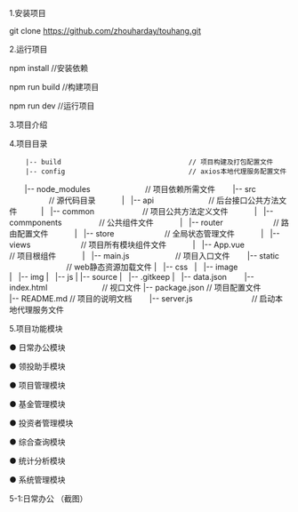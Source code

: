 1.安装项目

git clone https://github.com/zhouharday/touhang.git

2.运行项目

npm install //安装依赖

npm run build //构建项目

npm run dev //运行项目

3.项目介绍


4.项目目录

        |-- build                                // 项目构建及打包配置文件
        |-- config                               // axios本地代理服务配置文件
        |-- node_modules                         // 项目依赖所需文件 
        |-- src                                  // 源代码目录
            |   |-- api                          // 后台接口公共方法文件
            |   |-- common                       // 项目公共方法定义文件
            |   |-- commponents                  // 公共组件文件
            |   |-- router                       // 路由配置文件
            |   |-- store                        // 全局状态管理文件
            |   |-- views                        // 项目所有模块组件文件
            |   |-- App.vue                      // 项目根组件
            |   |-- main.js                      // 项目入口文件
        |-- static                               // web静态资源加载文件
            |   |-- css
            |   |-- image   
            |   |-- img
            |   |-- js 
            |   |-- source 
            |   |-- .gitkeep 
            |   |-- data.json 
        |-- index.html                          // 视口文件 
        |-- package.json                        // 项目配置文件  
        |-- README.md                           // 项目的说明文档
        |-- server.js                           // 启动本地代理服务文件

        
5.项目功能模块

● 日常办公模块

● 领投助手模块

● 项目管理模块

● 基金管理模块

● 投资者管理模块

● 综合查询模块

● 统计分析模块

● 系统管理模块


5-1:日常办公
（截图）





























